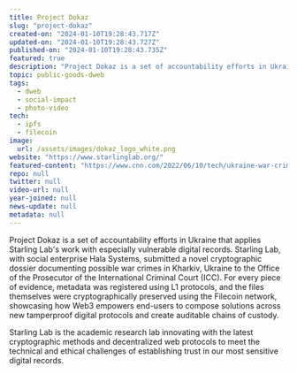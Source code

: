 ```yaml
---
title: Project Dokaz
slug: "project-dokaz"
created-on: "2024-01-10T19:28:43.717Z"
updated-on: "2024-01-10T19:28:43.727Z"
published-on: "2024-01-10T19:28:43.735Z"
featured: true
description: "Project Dokaz is a set of accountability efforts in Ukraine that applies Starling Lab's work with especially vulnerable digital records."
topic: public-goods-dweb
tags:
  - dweb
  - social-impact
  - photo-video
tech:
  - ipfs
  - filecoin
image:
  url: /assets/images/dokaz_logo_white.png
website: "https://www.starlinglab.org/"
featured-content: "https://www.cnn.com/2022/06/10/tech/ukraine-war-crimes-blockchain/index.html"
repo: null
twitter: null
video-url: null
year-joined: null
news-update: null
metadata: null
---
```


Project Dokaz is a set of accountability efforts in Ukraine that applies Starling Lab's work with especially vulnerable digital records. Starling Lab, with social enterprise Hala Systems, submitted a novel cryptographic dossier documenting possible war crimes in Kharkiv, Ukraine to the Office of the Prosecutor of the International Criminal Court (ICC). For every piece of evidence, metadata was registered using L1 protocols, and the files themselves were cryptographically preserved using the Filecoin network, showcasing how Web3 empowers end-users to compose solutions across new tamperproof digital protocols and create auditable chains of custody.

Starling Lab is the academic research lab innovating with the latest cryptographic methods and decentralized web protocols to meet the technical and ethical challenges of establishing trust in our most sensitive digital records.
